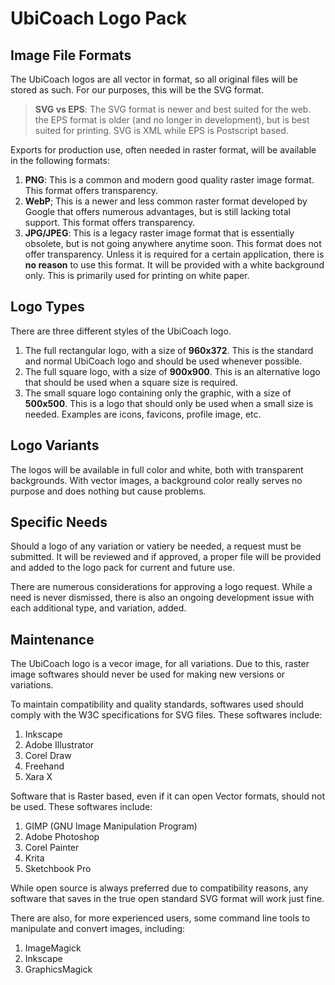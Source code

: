 # UbiCoach Logo Pack

## Image File Formats

The UbiCoach logos are all vector in format, so all original files will be stored as such. For our purposes, this will be the SVG format.

> **SVG vs EPS**:
> The SVG format is newer and best suited for the web. the EPS format is older (and no longer in development), but is best suited for printing. SVG is XML while EPS is Postscript based.

Exports for production use, often needed in raster format, will be available in the following formats:

1. **PNG**: This is a common and modern good quality raster image format. This format offers transparency.
2. **WebP**; This is a newer and less common raster format developed by Google that offers numerous advantages, but is still lacking total support. This format offers transparency.
3. **JPG/JPEG**: This is a legacy raster image format that is essentially obsolete, but is not going anywhere anytime soon. This format does not offer transparency. Unless it is required for a certain application, there is **no reason** to use this format. It will be provided with a white background only. This is primarily used for printing on white paper.

## Logo Types

There are three different styles of the UbiCoach logo.

1. The full rectangular logo, with a size of **960x372**. This is the standard and normal UbiCoach logo and should be used whenever possible.
2. The full square logo, with a size of **900x900**. This is an alternative logo that should be used when a square size is required.
3. The small square logo containing only the graphic, with a size of **500x500**. This is a logo that should only be used when a small size is needed. Examples are icons, favicons, profile image, etc.

## Logo Variants

The logos will be available in full color and white, both with transparent backgrounds. With vector images, a background color really serves no purpose and does nothing but cause problems.

## Specific Needs

Should a logo of any variation or vatiery be needed, a request must be submitted. It will be reviewed and if approved, a proper file will be provided and added to the logo pack for current and future use.

There are numerous considerations for approving a logo request. While a need is never dismissed, there is also an ongoing development issue with each additional type, and variation, added.

## Maintenance

The UbiCoach logo is a vecor image, for all variations. Due to this, raster image softwares should never be used for making new versions or variations.

To maintain compatibility and quality standards, softwares used should comply with the W3C specifications for SVG files. These softwares include:

1. Inkscape
2. Adobe Illustrator
3. Corel Draw
4. Freehand
5. Xara X

Software that is Raster based, even if it can open Vector formats, should not be used. These softwares include:

1. GIMP (GNU Image Manipulation Program)
2. Adobe Photoshop
3. Corel Painter
4. Krita
5. Sketchbook Pro

While open source is always preferred due to compatibility reasons, any software that saves in the true open standard SVG format will work just fine.

There are also, for more experienced users, some command line tools to manipulate and convert images, including:

1. ImageMagick
2. Inkscape
3. GraphicsMagick
